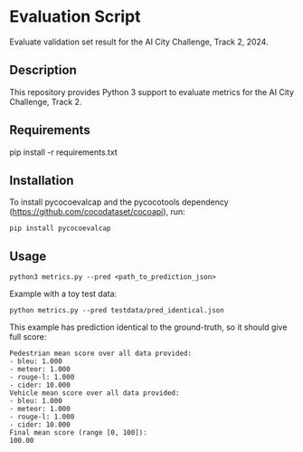 Evaluation Script
===================

Evaluate validation set result for the AI City Challenge, Track 2, 2024.

## Description ##
This repository provides Python 3 support to evaluate metrics for the AI City Challenge, Track 2.

## Requirements ##
pip install -r requirements.txt

## Installation ##
To install pycocoevalcap and the pycocotools dependency (https://github.com/cocodataset/cocoapi), run:
```
pip install pycocoevalcap
```

## Usage ##
```
python3 metrics.py --pred <path_to_prediction_json>
```

Example with a toy test data:
```
python metrics.py --pred testdata/pred_identical.json
```

This example has prediction identical to the ground-truth, so it should give full score:
```
Pedestrian mean score over all data provided:
- bleu: 1.000
- meteor: 1.000
- rouge-l: 1.000
- cider: 10.000
Vehicle mean score over all data provided:
- bleu: 1.000
- meteor: 1.000
- rouge-l: 1.000
- cider: 10.000
Final mean score (range [0, 100]):
100.00
```
